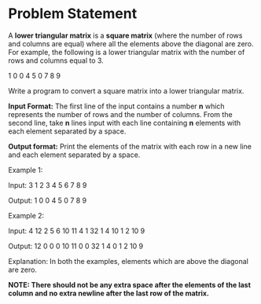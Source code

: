 # Problem Statement

A **lower triangular matrix** is a **square matrix** (where the number of rows and columns are equal)  where all the elements above the diagonal are zero.
For example, the following is a lower triangular matrix with the number of rows and columns equal to 3.

1 0 0
4 5 0
7 8 9

Write a program to convert a square matrix into a lower triangular matrix.

**Input Format:**
The first line of the input contains a number **n** which represents the number of rows and the number of columns.
From the second line, take **n** lines input with each line containing **n** elements with each element separated by a space.

**Output format:**
Print the elements of the matrix with each row in a new line and each element separated by a space.

Example 1:

Input:
3
1 2 3
4 5 6
7 8 9

Output:
1 0 0
4 5 0
7 8 9

Example 2:

Input:
4
12 2 5 6
10 11 4 1
32 1 4 10
1 2 10 9

Output:
12 0 0 0
10 11 0 0
32 1 4 0
1 2 10 9

Explanation:
In both the examples, elements which are above the diagonal are zero.

**NOTE: There should not be any extra space after the elements of the last column and no extra newline after the last row of the matrix.**